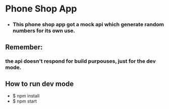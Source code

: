 # Phone Shop App

* ### This phone shop app got a mock api which generate random numbers for its own use.

## Remember:
### the api doesn't respond for build purpouses, just for the dev mode.


## How to run dev mode

* $ npm install
* $ npm start

<!-- #### When you need to call someone’s phone dialling from the internet, you need to use a very common tool in internet communications called soft phone, its basically an internet version of an actual cellphone with its dedicated number. In this test you should make a soft phone phone number store, where the user can buy a phone number to use with his soft phone, also the user will have the ability to select multiple numbers and put it in a shopping cart (and then confirm the purchase, as you will not use a database for this test, when someone confirms the purchase you just need to clean the cart and show a confirmation to the user (a toaster maybe) 


## Milestones:

* Create the numbers shop view with mock data (at least 15 mock numbers)
* Create the cart view (cycle through pages using react-router)
* Store the numbers selected from user on the cart (using redux and local storage)
* Confirm the purchase and show a confirmation to the user -->